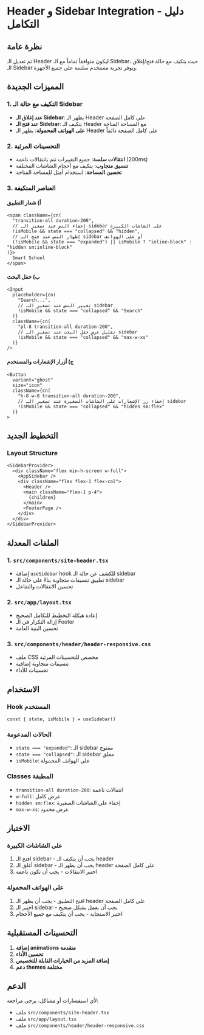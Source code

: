 # Header و Sidebar Integration - دليل التكامل

## نظرة عامة
تم تعديل الـ Header ليكون متوافقاً تماماً مع الـ Sidebar، حيث يتكيف مع حالة فتح/إغلاق الـ Sidebar ويوفر تجربة مستخدم سلسة على جميع الأجهزة.

## المميزات الجديدة

### 1. التكيف مع حالة الـ Sidebar
- **عند إغلاق الـ Sidebar**: يظهر الـ Header على كامل الصفحة
- **عند فتح الـ Sidebar**: يتكيف الـ Header مع المساحة المتاحة
- **على الهواتف المحمولة**: يظهر الـ Header على كامل الصفحة دائماً

### 2. التحسينات المرئية
- **انتقالات سلسة**: جميع التغييرات تتم بانتقالات ناعمة (200ms)
- **تنسيق متجاوب**: يتكيف مع أحجام الشاشات المختلفة
- **تحسين المساحة**: استخدام أمثل للمساحة المتاحة

### 3. العناصر المتكيفة

#### أ) شعار التطبيق
```tsx
<span className={cn(
  "transition-all duration-200",
  // إخفاء النص عند تصغير الـ sidebar على الشاشات الكبيرة
  !isMobile && state === "collapsed" && "hidden",
  // إظهار النص عند فتح الـ sidebar أو على الهواتف
  (!isMobile && state === "expanded") || isMobile ? "inline-block" : "hidden sm:inline-block"
)}>
  Smart School
</span>
```

#### ب) حقل البحث
```tsx
<Input
  placeholder={cn(
    "Search...",
    // تغيير النص عند تصغير الـ sidebar
    !isMobile && state === "collapsed" && "Search"
  )}
  className={cn(
    "pl-8 transition-all duration-200",
    // تقليل عرض حقل البحث عند تصغير الـ sidebar
    !isMobile && state === "collapsed" && "max-w-xs"
  )}
/>
```

#### ج) أزرار الإشعارات والمستخدم
```tsx
<Button 
  variant="ghost" 
  size="icon" 
  className={cn(
    "h-8 w-8 transition-all duration-200",
    // إخفاء زر الإشعارات على الشاشات الصغيرة عند تصغير الـ sidebar
    !isMobile && state === "collapsed" && "hidden sm:flex"
  )}
>
```

## التخطيط الجديد

### Layout Structure
```tsx
<SidebarProvider>
  <div className="flex min-h-screen w-full">
    <AppSidebar />
    <div className="flex flex-1 flex-col">
      <Header />
      <main className="flex-1 p-4">
        {children}
      </main>
      <FooterPage />
    </div>
  </div>
</SidebarProvider>
```

## الملفات المعدلة

### 1. `src/components/site-header.tsx`
- إضافة `useSidebar` hook للكشف عن حالة الـ sidebar
- تطبيق تنسيقات متجاوبة بناءً على حالة الـ sidebar
- تحسين الانتقالات والتفاعل

### 2. `src/app/layout.tsx`
- إعادة هيكلة التخطيط للتكامل الصحيح
- إزالة التكرار في الـ Footer
- تحسين البنية العامة

### 3. `src/components/header/header-responsive.css`
- ملف CSS مخصص للتحسينات المرئية
- تنسيقات متجاوبة إضافية
- تحسينات للأداء

## الاستخدام

### Hook المستخدم
```tsx
const { state, isMobile } = useSidebar()
```

### الحالات المدعومة
- `state === "expanded"`: الـ sidebar مفتوح
- `state === "collapsed"`: الـ sidebar مغلق
- `isMobile`: على الهواتف المحمولة

### Classes المطبقة
- `transition-all duration-200`: انتقالات ناعمة
- `w-full`: عرض كامل
- `hidden sm:flex`: إخفاء على الشاشات الصغيرة
- `max-w-xs`: عرض محدود

## الاختبار

### على الشاشات الكبيرة
1. افتح الـ sidebar - يجب أن يتكيف الـ header
2. أغلق الـ sidebar - يجب أن يظهر الـ header على كامل الصفحة
3. اختبر الانتقالات - يجب أن تكون ناعمة

### على الهواتف المحمولة
1. افتح التطبيق - يجب أن يظهر الـ header على كامل الصفحة
2. اختبر الـ sidebar - يجب أن يعمل بشكل صحيح
3. اختبر الاستجابة - يجب أن يتكيف مع جميع الأحجام

## التحسينات المستقبلية

1. **إضافة animations متقدمة**
2. **تحسين الأداء**
3. **إضافة المزيد من الخيارات القابلة للتخصيص**
4. **دعم themes مختلفة**

## الدعم

لأي استفسارات أو مشاكل، يرجى مراجعة:
- ملف `src/components/site-header.tsx`
- ملف `src/app/layout.tsx`
- ملف `src/components/header/header-responsive.css`

